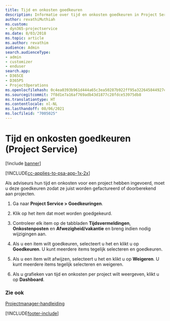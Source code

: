 ```yaml
---
title: Tijd en onkosten goedkeuren
description: Informatie over tijd en onkosten goedkeuren in Project Service
author: revathiMuthiah
ms.custom:
- dyn365-projectservice
ms.date: 8/03/2018
ms.topic: article
ms.author: revathim
audience: Admin
search.audienceType:
- admin
- customizer
- enduser
search.app:
- D365CE
- D365PS
- ProjectOperations
ms.openlocfilehash: 0c4ea0393b961d444a65c3ea50287b922ff95a322645844927ce9379fdb7e6b1
ms.sourcegitcommit: 7f8d1e7a16af769adb43d1877c28fdce53975db8
ms.translationtype: HT
ms.contentlocale: nl-NL
ms.lasthandoff: 08/06/2021
ms.locfileid: "7005025"
---
```

# <a name="approve-time-and-expenses-project-service"></a>Tijd en onkosten goedkeuren (Project Service)

[!include [banner](../includes/psa-now-project-operations.md)]

[!INCLUDE[cc-applies-to-psa-app-1x-2x](../includes/cc-applies-to-psa-app-1x-2x.md)]

Als adviseurs hun tijd en onkosten voor een project hebben ingevoerd, moet u deze goedkeuren zodat ze juist worden gefactureerd of doorberekend aan projecten.  
  
1.  Ga naar **Project Service > Goedkeuringen**.  
  
2.  Klik op het item dat moet worden goedgekeurd.  
  
3.  Controleer elk item op de tabbladen **Tijdsvermeldingen**, **Onkostenposten** en **Afwezigheid/vakantie** en breng indien nodig wijzigingen aan.  
  
4.  Als u een item wilt goedkeuren, selecteert u het en klikt u op **Goedkeuren**. U kunt meerdere items tegelijk selecteren en goedkeuren.  
  
5.  Als u een item wilt afwijzen, selecteert u het en klikt u op **Weigeren**. U kunt meerdere items tegelijk selecteren en weigeren.  
  
6.  Als u grafieken van tijd en onkosten per project wilt weergeven, klikt u op **Dashboard**.  
  
### <a name="see-also"></a>Zie ook  
 [Projectmanager-handleiding](../psa/project-manager-guide.md)


[!INCLUDE[footer-include](../includes/footer-banner.md)]